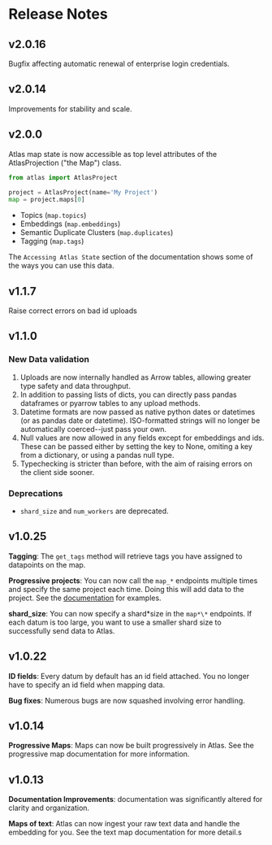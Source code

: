 # Release Notes

## v2.0.16

Bugfix affecting automatic renewal of enterprise login credentials.

## v2.0.14

Improvements for stability and scale.

## v2.0.0

Atlas map state is now accessible as top level attributes of the AtlasProjection ("the Map") class.

```python
from atlas import AtlasProject

project = AtlasProject(name='My Project')
map = project.maps[0]

```

- Topics (`map.topics`)
- Embeddings (`map.embeddings`)
- Semantic Duplicate Clusters (`map.duplicates`)
- Tagging (`map.tags`)

The `Accessing Atlas State` section of the documentation shows some of the ways you can use this data.

## v1.1.7

Raise correct errors on bad id uploads

## v1.1.0

### New Data validation

1. Uploads are now internally handled as Arrow tables, allowing greater type safety and data throughput.
2. In addition to passing lists of dicts, you can directly pass pandas dataframes or pyarrow tables to any upload methods.
3. Datetime formats are now passed as native python dates or datetimes (or as pandas date or datetime). ISO-formatted strings will no longer be automatically coerced--just pass your own.
4. Null values are now allowed in any fields except for embeddings and ids. These can be passed either by setting the key to None, omiting a key from a dictionary, or using a pandas null type.
5. Typechecking is stricter than before, with the aim of raising errors on the client side sooner.

### Deprecations

- `shard_size` and `num_workers` are deprecated.

## v1.0.25

**Tagging**: The `get_tags` method will retrieve tags you have assigned to datapoints on the map.

**Progressive projects**: You can now call the `map_*` endpoints multiple times and specify the same project each time. Doing this will add data to the project. See the [documentation](dynamic_maps.md) for examples.

**shard_size**: You can now specify a shard*size in the `map*\*` endpoints. If each datum is too large, you want to use a smaller shard size to successfully send data to Atlas.

## v1.0.22

**ID fields**: Every datum by default has an id field attached. You no longer have to specify an id field when mapping data.

**Bug fixes**: Numerous bugs are now squashed involving error handling.

## v1.0.14

**Progressive Maps**: Maps can now be built progressively in Atlas. See the progressive map documentation for more information.

## v1.0.13

**Documentation Improvements**: documentation was significantly altered for clarity and organization.

**Maps of text**: Atlas can now ingest your raw text data and handle the embedding for you. See the text map documentation for more detail.s
